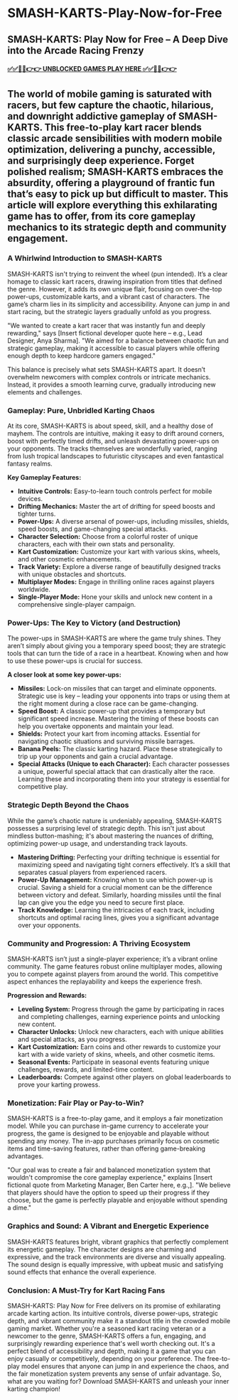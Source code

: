 # SMASH-KARTS-Play-Now-for-Free

## SMASH-KARTS: Play Now for Free – A Deep Dive into the Arcade Racing Frenzy

#### [✅✅🔴🔴👉👉 UNBLOCKED GAMES PLAY HERE ✅✅🔴🔴👉👉](https://topstoryindia.com)

## The world of mobile gaming is saturated with racers, but few capture the chaotic, hilarious, and downright addictive gameplay of SMASH-KARTS. This free-to-play kart racer blends classic arcade sensibilities with modern mobile optimization, delivering a punchy, accessible, and surprisingly deep experience.  Forget polished realism; SMASH-KARTS embraces the absurdity, offering a playground of frantic fun that’s easy to pick up but difficult to master.  This article will explore everything this exhilarating game has to offer, from its core gameplay mechanics to its strategic depth and community engagement.

###  A Whirlwind Introduction to SMASH-KARTS

SMASH-KARTS isn't trying to reinvent the wheel (pun intended). It’s a clear homage to classic kart racers, drawing inspiration from titles that defined the genre.  However, it adds its own unique flair, focusing on over-the-top power-ups, customizable karts, and a vibrant cast of characters.  The game’s charm lies in its simplicity and accessibility.  Anyone can jump in and start racing, but the strategic layers gradually unfold as you progress.

"We wanted to create a kart racer that was instantly fun and deeply rewarding," says [Insert fictional developer quote here –  e.g., Lead Designer, Anya Sharma]. "We aimed for a balance between chaotic fun and strategic gameplay, making it accessible to casual players while offering enough depth to keep hardcore gamers engaged."

This balance is precisely what sets SMASH-KARTS apart.  It doesn’t overwhelm newcomers with complex controls or intricate mechanics.  Instead, it provides a smooth learning curve, gradually introducing new elements and challenges.


###  Gameplay:  Pure, Unbridled Karting Chaos

At its core, SMASH-KARTS is about speed, skill, and a healthy dose of mayhem.  The controls are intuitive, making it easy to drift around corners, boost with perfectly timed drifts, and unleash devastating power-ups on your opponents.  The tracks themselves are wonderfully varied, ranging from lush tropical landscapes to futuristic cityscapes and even fantastical fantasy realms.

**Key Gameplay Features:**

* **Intuitive Controls:**  Easy-to-learn touch controls perfect for mobile devices.
* **Drifting Mechanics:** Master the art of drifting for speed boosts and tighter turns.
* **Power-Ups:**  A diverse arsenal of power-ups, including missiles, shields, speed boosts, and game-changing special attacks.
* **Character Selection:** Choose from a colorful roster of unique characters, each with their own stats and personality.
* **Kart Customization:**  Customize your kart with various skins, wheels, and other cosmetic enhancements.
* **Track Variety:**  Explore a diverse range of beautifully designed tracks with unique obstacles and shortcuts.
* **Multiplayer Modes:**  Engage in thrilling online races against players worldwide.
* **Single-Player Mode:** Hone your skills and unlock new content in a comprehensive single-player campaign.


###  Power-Ups: The Key to Victory (and Destruction)

The power-ups in SMASH-KARTS are where the game truly shines.  They aren’t simply about giving you a temporary speed boost; they are strategic tools that can turn the tide of a race in a heartbeat.  Knowing when and how to use these power-ups is crucial for success.

**A closer look at some key power-ups:**

* **Missiles:** Lock-on missiles that can target and eliminate opponents.  Strategic use is key – leading your opponents into traps or using them at the right moment during a close race can be game-changing.
* **Speed Boost:**  A classic power-up that provides a temporary but significant speed increase.  Mastering the timing of these boosts can help you overtake opponents and maintain your lead.
* **Shields:** Protect your kart from incoming attacks.  Essential for navigating chaotic situations and surviving missile barrages.
* **Banana Peels:** The classic karting hazard.  Place these strategically to trip up your opponents and gain a crucial advantage.
* **Special Attacks (Unique to each Character):**  Each character possesses a unique, powerful special attack that can drastically alter the race.  Learning these and incorporating them into your strategy is essential for competitive play.


###  Strategic Depth Beyond the Chaos

While the game’s chaotic nature is undeniably appealing, SMASH-KARTS possesses a surprising level of strategic depth.  This isn't just about mindless button-mashing; it's about mastering the nuances of drifting, optimizing power-up usage, and understanding track layouts.

* **Mastering Drifting:**  Perfecting your drifting technique is essential for maximizing speed and navigating tight corners effectively.  It’s a skill that separates casual players from experienced racers.
* **Power-Up Management:**  Knowing when to use which power-up is crucial.  Saving a shield for a crucial moment can be the difference between victory and defeat. Similarly, hoarding missiles until the final lap can give you the edge you need to secure first place.
* **Track Knowledge:**  Learning the intricacies of each track, including shortcuts and optimal racing lines, gives you a significant advantage over your opponents.


###  Community and Progression:  A Thriving Ecosystem

SMASH-KARTS isn’t just a single-player experience; it’s a vibrant online community.  The game features robust online multiplayer modes, allowing you to compete against players from around the world.  This competitive aspect enhances the replayability and keeps the experience fresh.


**Progression and Rewards:**

* **Leveling System:**  Progress through the game by participating in races and completing challenges, earning experience points and unlocking new content.
* **Character Unlocks:**  Unlock new characters, each with unique abilities and special attacks, as you progress.
* **Kart Customization:**  Earn coins and other rewards to customize your kart with a wide variety of skins, wheels, and other cosmetic items.
* **Seasonal Events:**  Participate in seasonal events featuring unique challenges, rewards, and limited-time content.
* **Leaderboards:**  Compete against other players on global leaderboards to prove your karting prowess.


###  Monetization: Fair Play or Pay-to-Win?

SMASH-KARTS is a free-to-play game, and it employs a fair monetization model. While you can purchase in-game currency to accelerate your progress, the game is designed to be enjoyable and playable without spending any money.  The in-app purchases primarily focus on cosmetic items and time-saving features, rather than offering game-breaking advantages.

"Our goal was to create a fair and balanced monetization system that wouldn't compromise the core gameplay experience," explains [Insert fictional quote from Marketing Manager, Ben Carter here, e.g.,]. "We believe that players should have the option to speed up their progress if they choose, but the game is perfectly playable and enjoyable without spending a dime."


###  Graphics and Sound: A Vibrant and Energetic Experience

SMASH-KARTS features bright, vibrant graphics that perfectly complement its energetic gameplay.  The character designs are charming and expressive, and the track environments are diverse and visually appealing.  The sound design is equally impressive, with upbeat music and satisfying sound effects that enhance the overall experience.


###  Conclusion:  A Must-Try for Kart Racing Fans

SMASH-KARTS: Play Now for Free delivers on its promise of exhilarating arcade karting action.  Its intuitive controls, diverse power-ups, strategic depth, and vibrant community make it a standout title in the crowded mobile gaming market.  Whether you're a seasoned kart racing veteran or a newcomer to the genre, SMASH-KARTS offers a fun, engaging, and surprisingly rewarding experience that's well worth checking out.  It's a perfect blend of accessibility and depth, making it a game that you can enjoy casually or competitively, depending on your preference.  The free-to-play model ensures that anyone can jump in and experience the chaos, and the fair monetization system prevents any sense of unfair advantage.  So, what are you waiting for? Download SMASH-KARTS and unleash your inner karting champion!


